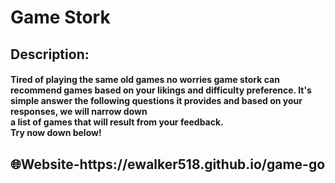 <h1>Game Stork</h1>

<h2>Description:<br><h4>Tired of playing the same old games no worries game stork can recommend games based on your likings and difficulty preference. It's simple answer the following questions it provides and based on your responses, we will narrow down <br>a list of games that will result from your feedback.<br>
Try now down below!<h4>
  
<h2>🌐Website-https://ewalker518.github.io/game-go</h2>

